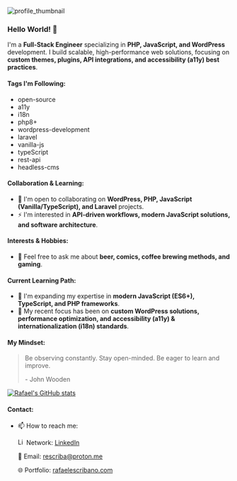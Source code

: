 ![profile_thumbnail](https://user-images.githubusercontent.com/3300399/88915331-158d4900-d232-11ea-8e5d-9b6646a57bc8.jpg)

### Hello World! 👋  

I'm a **Full-Stack Engineer** specializing in **PHP, JavaScript, and WordPress** development. I build scalable, high-performance web solutions, focusing on **custom themes, plugins, API integrations, and accessibility (a11y) best practices**.  

#### Tags I'm Following:  
- open-source  
- a11y  
- i18n  
- php8+  
- wordpress-development  
- laravel  
- vanilla-js  
- typeScript  
- rest-api  
- headless-cms  

#### Collaboration & Learning:  
- 👯 I'm open to collaborating on **WordPress, PHP, JavaScript (Vanilla/TypeScript), and Laravel** projects.  
- ⚡ I'm interested in **API-driven workflows, modern JavaScript solutions, and software architecture**.  

#### Interests & Hobbies:  
- 💬 Feel free to ask me about **beer, comics, coffee brewing methods, and gaming**.  

#### Current Learning Path:  
- 🌱 I'm expanding my expertise in **modern JavaScript (ES6+), TypeScript, and PHP frameworks**.  
- 🚀 My recent focus has been on **custom WordPress solutions, performance optimization, and accessibility (a11y) & internationalization (i18n) standards**.  

#### My Mindset:  
> Be observing constantly. Stay open-minded. Be eager to learn and improve.  
>  
> \- John Wooden


[![Rafael's GitHub stats](https://github-readme-stats.vercel.app/api?username=rescriba01&show_icons=true&theme=cobalt)](https://github.com/anuraghazra/github-readme-stats)
#### Contact:  
- 📫 How to reach me:<br>

    <img src="https://github.com/rescriba01/rescriba01/assets/3300399/0a9e658a-7a8a-46a7-94b8-110ca803add5" alt="LinkedIn Icon" width="15" height="15">
    Network: <a href="https://www.linkedin.com/in/rafaelescribano/" target="_blank">LinkedIn</a>
  
  📧  Email: <a href="mailto:rescriba@proton.me">rescriba@proton.me</a>

  🌐  Portfolio: [rafaelescribano.com](https://rafaelescribano.com)  

